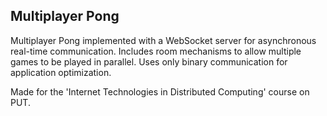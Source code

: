 ## Multiplayer Pong
Multiplayer Pong implemented with a WebSocket server for asynchronous real-time communication.
Includes room mechanisms to allow multiple games to be played in parallel.
Uses only binary communication for application optimization.

Made for the 'Internet Technologies in Distributed Computing' course on PUT.

